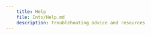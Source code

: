 ```yaml
---
    title: Help
    file: Into/Help.md
    description: Troublehooting advice and resources
---
```



